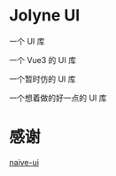 # Jolyne UI

一个 UI 库

一个 Vue3 的 UI 库

一个暂时仿的 UI 库

一个想着做的好一点的 UI 库

# 感谢

[naive-ui](https://github.com/TuSimple/naive-ui)